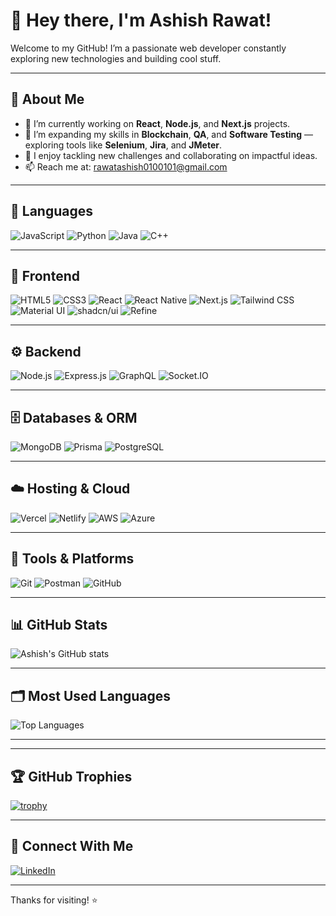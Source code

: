 # 👋 Hey there, I'm Ashish Rawat!

Welcome to my GitHub! I’m a passionate web developer constantly exploring new technologies and building cool stuff.

---

## 🚀 About Me

- 🔭 I’m currently working on **React**, **Node.js**, and **Next.js** projects.
- 🌱 I’m expanding my skills in **Blockchain**, **QA**, and **Software Testing** — exploring tools like **Selenium**, **Jira**, and **JMeter**.
- 💬 I enjoy tackling new challenges and collaborating on impactful ideas.
- 📫 Reach me at: [rawatashish0100101@gmail.com](mailto:rawatashish0100101@gmail.com)


---

## 🧩 Languages
![JavaScript](https://img.shields.io/badge/JavaScript-F7DF1E?style=for-the-badge&logo=javascript&logoColor=black)
![Python](https://img.shields.io/badge/Python-3776AB?style=for-the-badge&logo=python&logoColor=white)
![Java](https://img.shields.io/badge/Java-007396?style=for-the-badge&logo=java&logoColor=white)
![C++](https://img.shields.io/badge/C++-00599C?style=for-the-badge&logo=c%2B%2B&logoColor=white)


---

## 🎨 Frontend
![HTML5](https://img.shields.io/badge/HTML5-E34F26?style=for-the-badge&logo=html5&logoColor=white)
![CSS3](https://img.shields.io/badge/CSS3-1572B6?style=for-the-badge&logo=css3&logoColor=white)
![React](https://img.shields.io/badge/React-20232A?style=for-the-badge&logo=react&logoColor=61DAFB)
![React Native](https://img.shields.io/badge/React%20Native-20232A?style=for-the-badge&logo=react&logoColor=61DAFB)
![Next.js](https://img.shields.io/badge/Next.js-000000?style=for-the-badge&logo=next.js&logoColor=white)
![Tailwind CSS](https://img.shields.io/badge/Tailwind%20CSS-06B6D4?style=for-the-badge&logo=tailwindcss&logoColor=white)
![Material UI](https://img.shields.io/badge/Material--UI-007FFF?style=for-the-badge&logo=mui&logoColor=white)
![shadcn/ui](https://img.shields.io/badge/shadcn--ui-000000?style=for-the-badge&logo=shadcnui&logoColor=white)
![Refine](https://img.shields.io/badge/Refine-24292F?style=for-the-badge&logo=refine&logoColor=white)

---

## ⚙️ Backend
![Node.js](https://img.shields.io/badge/Node.js-339933?style=for-the-badge&logo=nodedotjs&logoColor=white)
![Express.js](https://img.shields.io/badge/Express.js-000000?style=for-the-badge&logo=express&logoColor=white)
![GraphQL](https://img.shields.io/badge/GraphQL-E10098?style=for-the-badge&logo=graphql&logoColor=white)
![Socket.IO](https://img.shields.io/badge/Socket.io-010101?style=for-the-badge&logo=socket.io&logoColor=white)

---

## 🗄️ Databases & ORM
![MongoDB](https://img.shields.io/badge/MongoDB-47A248?style=for-the-badge&logo=mongodb&logoColor=white)
![Prisma](https://img.shields.io/badge/Prisma-3982CE?style=for-the-badge&logo=prisma&logoColor=white)
![PostgreSQL](https://img.shields.io/badge/PostgreSQL-4169E1?style=for-the-badge&logo=postgresql&logoColor=white)

---

## ☁️ Hosting & Cloud
![Vercel](https://img.shields.io/badge/Vercel-000000?style=for-the-badge&logo=vercel&logoColor=white)
![Netlify](https://img.shields.io/badge/Netlify-00C7B7?style=for-the-badge&logo=netlify&logoColor=white)
![AWS](https://img.shields.io/badge/AWS-232F3E?style=for-the-badge&logo=amazon-aws&logoColor=white)
![Azure](https://img.shields.io/badge/Azure-0078D4?style=for-the-badge&logo=microsoft-azure&logoColor=white)

---

## 🧰 Tools & Platforms
![Git](https://img.shields.io/badge/Git-F05032?style=for-the-badge&logo=git&logoColor=white)
![Postman](https://img.shields.io/badge/Postman-FF6C37?style=for-the-badge&logo=postman&logoColor=white)
![GitHub](https://img.shields.io/badge/GitHub-181717?style=for-the-badge&logo=github&logoColor=white)

---

## 📊 GitHub Stats

![Ashish's GitHub stats](https://github-readme-stats.vercel.app/api?username=Ashish13042&show_icons=true&theme=radical)

---

## 🗂️ Most Used Languages

![Top Languages](https://github-readme-stats.vercel.app/api/top-langs/?username=Ashish13042&layout=compact&theme=radical)

---

---

## 🏆 GitHub Trophies

[![trophy](https://github-profile-trophy.vercel.app/?username=Ashish13042&theme=radical)](https://github.com/ryo-ma/github-profile-trophy)

---

## 🤝 Connect With Me

[![LinkedIn](https://img.shields.io/badge/LinkedIn-0077B5?style=for-the-badge&logo=linkedin&logoColor=white)](https://www.linkedin.com/in/ashish-rawat-01640b369)

---

Thanks for visiting! ⭐
